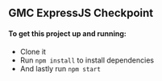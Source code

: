 ## GMC ExpressJS Checkpoint
#### To get this project up and running:
- Clone it
- Run `npm install` to install dependencies
- And lastly run `npm start`